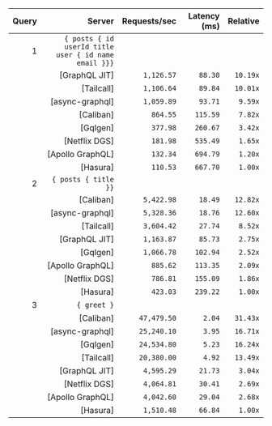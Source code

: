 <!-- PERFORMANCE_RESULTS_START -->

| Query | Server | Requests/sec | Latency (ms) | Relative |
|-------:|--------:|--------------:|--------------:|---------:|
| 1 | `{ posts { id userId title user { id name email }}}` |
|| [GraphQL JIT] | `1,126.57` | `88.30` | `10.19x` |
|| [Tailcall] | `1,106.64` | `89.84` | `10.01x` |
|| [async-graphql] | `1,059.89` | `93.71` | `9.59x` |
|| [Caliban] | `864.55` | `115.59` | `7.82x` |
|| [Gqlgen] | `377.98` | `260.67` | `3.42x` |
|| [Netflix DGS] | `181.98` | `535.49` | `1.65x` |
|| [Apollo GraphQL] | `132.34` | `694.79` | `1.20x` |
|| [Hasura] | `110.53` | `667.70` | `1.00x` |
| 2 | `{ posts { title }}` |
|| [Caliban] | `5,422.98` | `18.49` | `12.82x` |
|| [async-graphql] | `5,328.36` | `18.76` | `12.60x` |
|| [Tailcall] | `3,604.42` | `27.74` | `8.52x` |
|| [GraphQL JIT] | `1,163.87` | `85.73` | `2.75x` |
|| [Gqlgen] | `1,066.78` | `102.94` | `2.52x` |
|| [Apollo GraphQL] | `885.62` | `113.35` | `2.09x` |
|| [Netflix DGS] | `786.81` | `155.09` | `1.86x` |
|| [Hasura] | `423.03` | `239.22` | `1.00x` |
| 3 | `{ greet }` |
|| [Caliban] | `47,479.50` | `2.04` | `31.43x` |
|| [async-graphql] | `25,240.10` | `3.95` | `16.71x` |
|| [Gqlgen] | `24,534.80` | `5.23` | `16.24x` |
|| [Tailcall] | `20,380.00` | `4.92` | `13.49x` |
|| [GraphQL JIT] | `4,595.29` | `21.73` | `3.04x` |
|| [Netflix DGS] | `4,064.81` | `30.41` | `2.69x` |
|| [Apollo GraphQL] | `4,042.60` | `29.04` | `2.68x` |
|| [Hasura] | `1,510.48` | `66.84` | `1.00x` |

<!-- PERFORMANCE_RESULTS_END -->
